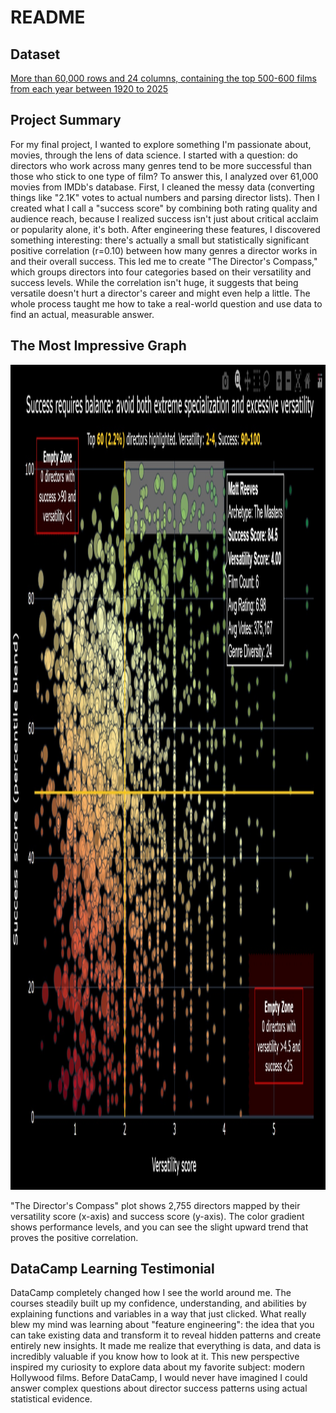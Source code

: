 # README
## Dataset
 [More than 60,000 rows and 24 columns, containing the top 500-600 films from each year between 1920 to 2025](https://www.kaggle.com/datasets/raedaddala/top-500-600-movies-of-each-year-from-1960-to-2024)
## Project Summary
For my final project, I wanted to explore something I'm passionate about, movies, through the lens of data science.
I started with a question: do directors who work across many genres tend to be more successful than those who stick to one type of film?
To answer this, I analyzed over 61,000 movies from IMDb's database.
First, I cleaned the messy data (converting things like "2.1K" votes to actual numbers and parsing director lists).
Then I created what I call a "success score" by combining both rating quality and audience reach, because I realized success isn't just about critical acclaim or popularity alone, it's both.
After engineering these features, I discovered something interesting: there's actually a small but statistically significant positive correlation (r=0.10) between how many genres a director works in and their overall success.
This led me to create "The Director's Compass," which groups directors into four categories based on their versatility and success levels.
While the correlation isn't huge, it suggests that being versatile doesn't hurt a director's career and might even help a little.
The whole process taught me how to take a real-world question and use data to find an actual, measurable answer.
## The Most Impressive Graph
<img width="1760" height="1320" alt="image" src="https://github.com/IdanDalal/EDA/blob/main/plot4.jpg?raw=true" />

"The Director's Compass" plot shows 2,755 directors mapped by their versatility score (x-axis) and success score (y-axis). The color gradient shows performance levels, and you can see the slight upward trend that proves the positive correlation.
## DataCamp Learning Testimonial
DataCamp completely changed how I see the world around me.
The courses steadily built up my confidence, understanding, and abilities by explaining functions and variables in a way that just clicked.
What really blew my mind was learning about "feature engineering": the idea that you can take existing data and transform it to reveal hidden patterns and create entirely new insights.
It made me realize that everything is data, and data is incredibly valuable if you know how to look at it.
This new perspective inspired my curiosity to explore data about my favorite subject: modern Hollywood films.
Before DataCamp, I would never have imagined I could answer complex questions about director success patterns using actual statistical evidence.
